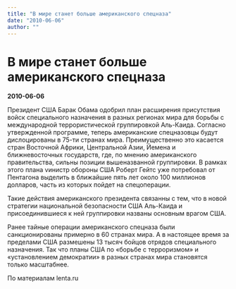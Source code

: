 ```yaml
---
title: "В мире станет больше американского спецназа"
date: "2010-06-06"
author: ""
---
```


# В мире станет больше американского спецназа

**2010-06-06** 

Президент США Барак Обама одобрил план расширения присутствия войск специального назначения в разных регионах мира для борьбы с международной террористической группировкой Аль-Каида. Согласно утвержденной программе, теперь американские спецназовцы будут дислоцированы в 75-ти странах мира. Преимущественно это касается стран Восточной Африки, Центральной Азии, Йемена и ближневосточных государств, где, по мнению американского правительства, сильны позиции вышеназванной группировки. В рамках этого плана vинистр обороны США Роберт Гейтс уже потребовал от Пентагона выделить в ближайшие пять лет около 100 миллионов долларов, часть из которых пойдет на спецоперации.

Такие действия американского президента связанны с тем, что в новой стратегии национальной безопасности США Аль-Каида и присоединившиеся к ней группировки названы основным врагом США.

Ранее тайные операции американского спецназа были санкционированы примерно в 60 странах мира. А в настоящее время за пределами США размешены 13 тысяч бойцов отрядов специального назначения. Так что планы США по «борьбе с терроризмом» и «установлением демократии» в разных странах мира становятся только масштабнее.

По материалам lenta.ru